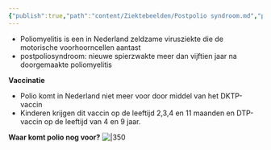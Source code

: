 ```yaml
---
{"publish":true,"path":"content/Ziektebeelden/Postpolio syndroom.md","permalink":"/content/ziektebeelden/postpolio-syndroom/","title":"Postpolio syndroom","tags":["Ziektebeeld","Neurologie/Bewegingsstoornissen/Voorhoorncel"]}
---
```



- Poliomyelitis is een in Nederland zeldzame virusziekte die de motorische voorhoorncellen aantast
- postpoliosyndroom: nieuwe spierzwakte meer dan vijftien jaar na doorgemaakte poliomyelitis

**Vaccinatie**

- Polio komt in Nederland niet meer voor door middel van het DKTP-vaccin
- Kinderen krijgen dit vaccin op de leeftijd 2,3,4 en 11 maanden en DTP-vaccin op de leeftijd van 4 en 9 jaar.

**Waar komt polio nog voor?**
![|350](https://i.imgur.com/ryO8vYj.png)

